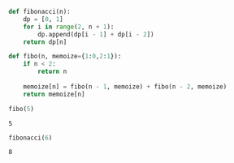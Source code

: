 ```python
def fibonacci(n):
    dp = [0, 1]
    for i in range(2, n + 1):
        dp.append(dp[i - 1] + dp[i - 2])
    return dp[n]
```


```python
def fibo(n, memoize={1:0,2:1}):
    if n < 2:
        return n
    
    memoize[n] = fibo(n - 1, memoize) + fibo(n - 2, memoize)
    return memoize[n]
```


```python
fibo(5)
```




    5




```python
fibonacci(6)
```




    8




```python

```
